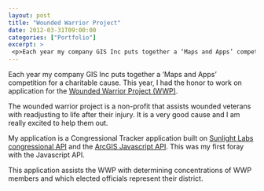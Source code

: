 ```yaml
---
layout: post
title: "Wounded Warrior Project"
date: 2012-03-31T09:00:00
categories: ["Portfolio"]
excerpt: >
 <p>Each year my company GIS Inc puts together a ‘Maps and Apps’ competition for a charitable cause. This year, I had the honor to work on application for the <a href='http://www.woundedwarriorproject.org'>Wounded Warrior Project (WWP)</a>.</p>
---
```

<p>Each year my company GIS Inc puts together a ‘Maps and Apps’ competition for a charitable cause. This year, I had the honor to work on application for the <a href="http://www.woundedwarriorproject.org">Wounded Warrior Project (WWP)</a>.</p>
<p>The wounded warrior project is a non-profit that assists wounded veterans with readjusting to life after their injury. It is a very good cause and I am really excited to help them out.</p>
<p>My application is a Congressional Tracker application built on <a href="http://services.sunlightlabs.com/docs/Sunlight_Congress_API/">Sunlight Labs congressional API</a> and the <a href="http://help.arcgis.com/en/webapi/javascript/arcgis/">ArcGIS Javascript API</a>. This was my first foray with the Javascript API.</p>
<p>This application assists the WWP with determining concentrations of WWP members and which elected officials represent their district.</p>

